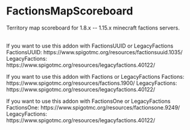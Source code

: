 # FactionsMapScoreboard
<p>Territory map scoreboard for 1.8.x -- 1.15.x minecraft factions servers.</p>

<p>
  <br/>If you want to use this addon with FactionsUUID or LegacyFactions
<br/>FactionsUUID: https://www.spigotmc.org/resources/factionsuuid.1035/
<br/>LegacyFactions: https://www.spigotmc.org/resources/legacyfactions.40122/</p>

<p>If you want to use this addon with Factions or LegacyFactions
Factions: https://www.spigotmc.org/resources/factions.1900/
LegacyFactions: https://www.spigotmc.org/resources/legacyfactions.40122/</p>

<p>If you want to use this addon with FactionsOne or LegacyFactions
FactionsOne: https://www.spigotmc.org/resources/factionsone.9249/
LegacyFactions: https://www.spigotmc.org/resources/legacyfactions.40122/</p>
